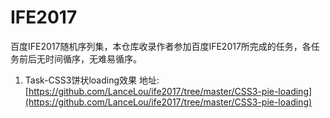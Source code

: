 # IFE2017

百度IFE2017随机序列集，本仓库收录作者参加百度IFE2017所完成的任务，各任务前后无时间循序，无难易循序。

1. Task-CSS3饼状loading效果 地址: [https://github.com/LanceLou/ife2017/tree/master/CSS3-pie-loading](https://github.com/LanceLou/ife2017/tree/master/CSS3-pie-loading)

